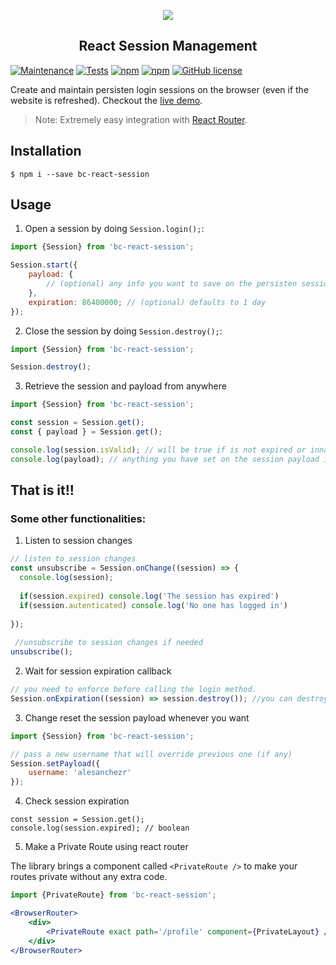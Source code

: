 <p align="center">
  <img src="https://assets.breatheco.de/apis/img/images.php?blob&random&cat=icon&tags=breathecode,128">
</p>

<p>
    <h2 align="center"> React Session Management </h2>
</p>

[![Maintenance](https://img.shields.io/badge/Maintained-yes-green.svg)](https://GitHub.com/breatheco-de/react-session.js/graphs/commit-activity)
[![Tests](https://api.travis-ci.org/breatheco-de/react-session.svg?branch=master)](https://travis-ci.org/breatheco-de/react-session)
[![npm](https://img.shields.io/npm/v/bc-react-session.svg)](https://www.npmjs.com/package/bc-react-session)
[![npm](https://img.shields.io/npm/dm/bc-react-session.svg)](https://www.npmjs.com/package/bc-react-session)
[![GitHub license](https://img.shields.io/github/license/Naereen/StrapDown.js.svg)](https://github.com/breatheco-de/react-session/blob/master/LICENSE)


Create and maintain persisten login sessions on the browser (even if the website is refreshed).
Checkout the [live demo](https://breatheco-de.github.io/react-session/).
> Note: Extremely easy integration with [React Router](https://github.com/ReactTraining/react-router).

## Installation

```
$ npm i --save bc-react-session
```

## Usage

1) Open a session by doing `Session.login();`:

```js
import {Session} from 'bc-react-session';

Session.start({ 
	payload: {
	    // (optional) any info you want to save on the persisten session
	},
	expiration: 86400000; // (optional) defaults to 1 day
});
```

2) Close the session by doing `Session.destroy();`:
```js
import {Session} from 'bc-react-session';

Session.destroy();
```

3) Retrieve the session and payload from anywhere
```js
import {Session} from 'bc-react-session';

const session = Session.get();
const { payload } = Session.get();

console.log(session.isValid); // will be true if is not expired or innactive
console.log(payload); // anything you have set on the session payload is stored here

```

## That is it!!

### Some other functionalities:

1. Listen to session changes
```js
// listen to session changes
const unsubscribe = Session.onChange((session) => {
  console.log(session);
  
  if(session.expired) console.log('The session has expired')
  if(session.autenticated) console.log('No one has logged in')
  
});
 
 //unsubscribe to session changes if needed
unsubscribe();
```

2. Wait for session expiration callback
```js
// you need to enforce before calling the login method.
Session.onExpiration((session) => session.destroy()); //you can destroy the session if it expires
```

3. Change reset the session payload whenever you want
```js
import {Session} from 'bc-react-session';

// pass a new username that will override previous one (if any)
Session.setPayload({
    username: 'alesanchezr'
});
```

4. Check session expiration
```
const session = Session.get();
console.log(session.expired); // boolean
```

5. Make a Private Route using react router

The library brings a component called `<PrivateRoute />` to make your routes private without any extra code.

```jsx
import {PrivateRoute} from 'bc-react-session';

<BrowserRouter>
    <div>
        <PrivateRoute exact path='/profile' component={PrivateLayout} />
    </div>
</BrowserRouter>
```
